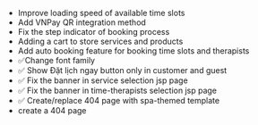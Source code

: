 - Improve loading speed of available time slots
- Add VNPay QR integration method
- Fix the step indicator of booking process
- Adding a cart to store services and products
- Add auto booking feature for booking time slots and therapists
- ✅Change font family
- ✅ Show Đặt lịch ngay button only in customer and guest
- ✅ Fix the banner in service selection jsp page
- ✅ Fix the banner in time-therapists selection jsp page
- ✅ Create/replace 404 page with spa-themed template
- create a 404 page
